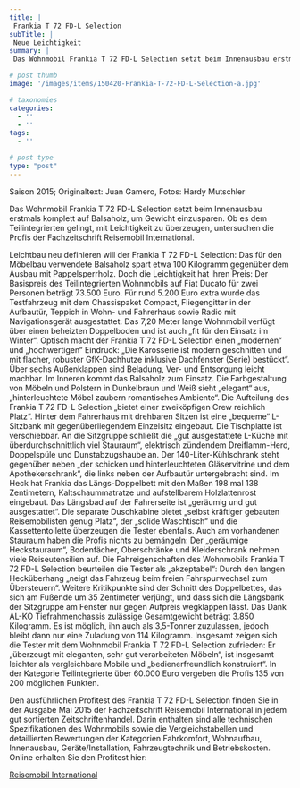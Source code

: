```yaml
---
title: |
 Frankia T 72 FD-L Selection
subTitle: |
 Neue Leichtigkeit
summary: |
 Das Wohnmobil Frankia T 72 FD-L Selection setzt beim Innenausbau erstmals komplett auf Balsaholz, um Gewicht einzusparen. Ob es dem Teilintegrierten gelingt, mit Leichtigkeit zu überzeugen, untersuchen die Profis der Fachzeitschrift Reisemobil International.

# post thumb
image: '/images/items/150420-Frankia-T-72-FD-L-Selection-a.jpg'

# taxonomies
categories: 
  - ''
  - ''
tags:
  - ''

# post type
type: "post"
---
```


Saison 2015; Originaltext: Juan Gamero, Fotos: Hardy Mutschler  

Das Wohnmobil Frankia T 72 FD-L Selection setzt beim Innenausbau erstmals komplett auf Balsaholz, um Gewicht einzusparen. Ob es dem Teilintegrierten gelingt, mit Leichtigkeit zu überzeugen, untersuchen die Profis der Fachzeitschrift Reisemobil International.  

Leichtbau neu definieren will der Frankia T 72 FD-L Selection: Das für den Möbelbau verwendete Balsaholz spart etwa 100 Kilogramm gegenüber dem Ausbau mit Pappelsperrholz. Doch die Leichtigkeit hat ihren Preis: Der Basispreis des Teilintegrierten Wohnmobils auf Fiat Ducato für zwei Personen beträgt 73.500 Euro. Für rund 5.200 Euro extra wurde das Testfahrzeug mit dem Chassispaket Compact, Fliegengitter in der Aufbautür, Teppich in Wohn- und Fahrerhaus sowie Radio mit Navigationsgerät ausgestattet. Das 7,20 Meter lange Wohnmobil verfügt über einen beheizten Doppelboden und ist auch „fit für den Einsatz im Winter“. Optisch macht der Frankia T 72 FD-L Selection einen „modernen“ und „hochwertigen“ Eindruck: „Die Karosserie ist modern geschnitten und mit flacher, robuster GfK-Dachhutze inklusive Dachfenster (Serie) bestückt“. Über sechs Außenklappen sind Beladung, Ver- und Entsorgung leicht machbar. Im Inneren kommt das Balsaholz zum Einsatz. Die Farbgestaltung von Möbeln und Polstern in Dunkelbraun und Weiß sieht „elegant“ aus, „hinterleuchtete Möbel zaubern romantisches Ambiente“. Die Aufteilung des Frankia T 72 FD-L Selection „bietet einer zweiköpfigen Crew reichlich Platz“. Hinter dem Fahrerhaus mit drehbaren Sitzen ist eine „bequeme“ L-Sitzbank mit gegenüberliegendem Einzelsitz eingebaut. Die Tischplatte ist verschiebbar. An die Sitzgruppe schließt die „gut ausgestattete L-Küche mit überdurchschnittlich viel Stauraum“, elektrisch zündendem Dreiflamm-Herd, Doppelspüle und Dunstabzugshaube an. Der 140-Liter-Kühlschrank steht gegenüber neben „der schicken und hinterleuchteten Gläservitrine und dem Apothekerschrank“, die links neben der Aufbautür untergebracht sind. Im Heck hat Frankia das Längs-Doppelbett mit den Maßen 198 mal 138 Zentimetern, Kaltschaummatratze und aufstellbarem Holzlattenrost eingebaut. Das Längsbad auf der Fahrerseite ist „geräumig und gut ausgestattet“. Die separate Duschkabine bietet „selbst kräftiger gebauten Reisemobilisten genug Platz“, der „solide Waschtisch“ und die Kassettentoilette überzeugen die Tester ebenfalls. Auch am vorhandenen Stauraum haben die Profis nichts zu bemängeln: Der „geräumige Heckstauraum“, Bodenfächer, Oberschränke und Kleiderschrank nehmen viele Reiseutensilien auf. Die Fahreigenschaften des Wohnmobils Frankia T 72 FD-L Selection beurteilen die Tester als „akzeptabel“: Durch den langen Hecküberhang „neigt das Fahrzeug beim freien Fahrspurwechsel zum Übersteuern“. Weitere Kritikpunkte sind der Schnitt des Doppelbettes, das sich am Fußende um 35 Zentimeter verjüngt, und dass sich die Längsbank der Sitzgruppe am Fenster nur gegen Aufpreis wegklappen lässt. Das Dank AL-KO Tiefrahmenchassis zulässige Gesamtgewicht beträgt 3.850 Kilogramm. Es ist möglich, ihn auch als 3,5-Tonner zuzulassen, jedoch bleibt dann nur eine Zuladung von 114 Kilogramm. Insgesamt zeigen sich die Tester mit dem Wohnmobil Frankia T 72 FD-L Selection zufrieden: Er „überzeugt mit eleganten, sehr gut verarbeiteten Möbeln“, ist insgesamt leichter als vergleichbare Mobile und „bedienerfreundlich konstruiert“. In der Kategorie Teilintegrierte über 60.000 Euro vergeben die Profis 135 von 200 möglichen Punkten. 

Den ausführlichen Profitest des Frankia T 72 FD-L Selection finden Sie in der Ausgabe Mai 2015 der Fachzeitschrift Reisemobil International in jedem gut sortierten Zeitschriftenhandel. Darin enthalten sind alle technischen Spezifikationen des Wohnmobils sowie die Vergleichstabellen und detaillierten Bewertungen der Kategorien Fahrkomfort, Wohnaufbau, Innenausbau, Geräte/Installation, Fahrzeugtechnik und Betriebskosten. Online erhalten Sie den Profitest hier:  

[Reisemobil International](http://www.reisemobil-international.de)